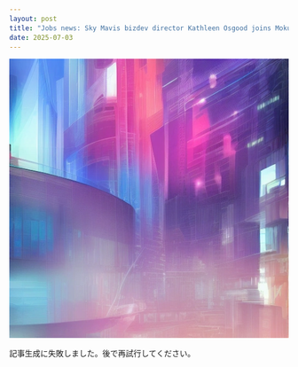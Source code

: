 ```yaml
---
layout: post
title: "Jobs news: Sky Mavis bizdev director Kathleen Osgood joins Moku"
date: 2025-07-03
---
```


![記事画像](assets/images/20250703_web3.png)

記事生成に失敗しました。後で再試行してください。
